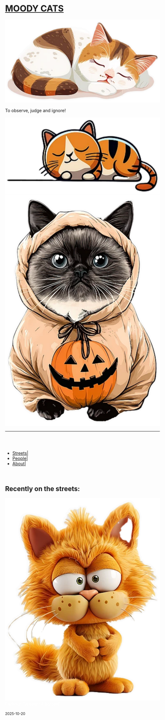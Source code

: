 
<head>
<meta charset="utf-8">
 <meta name="viewport" content="width=device-width, initial-scale=1.0">
<link href="https://fonts.googleapis.com/css2?family=Amatic+SC:wght@400;700&family=Lora:wght@400;700&display=swap" rel="stylesheet">
<link rel="icon" type="image/png" sizes="16x16" href="images/">
<link rel="icon" type="image/png" sizes="32x32" href="images/">
<link rel="apple-touch-icon" sizes="180x180" href="images/">
<meta name="description" content="I am a sensitive creature but I also don't give any Fuck!" />
<meta property="og:image" content="images/panda42.jpg">
<link rel="stylesheet" type="text/css" href="main.css" />
<title>
MOODY CATS
</title>
</head>
<body>
<h1> <a href="https://bamboodiaries.github.io">MOODY CATS</a></h1>
<img src="images/cat3.png" class="catimgl">

<p class="sweet"> To observe, judge and ignore! </p>

<img src="images/cat2.png" alt="panda image" class="catimgr">


<img src="images/cat4.png" alt="panda image" class="catimgm">

<hr>
<br>
<br>
<div id=menu>
<ul>

<li>
<a href="#">Streets|</a> </li>

<li><a href="#">People|</a> </li>


<li> <a href="#">About|</a> </li>
</ul>
</div>
<br>

<h2 style="text-align:left;"> Recently on the streets: </h2>


<div class="postblock">
<p style="text-align:left; color:white"> <img src="images/cat6.png" alt="Cat Image" class="post">
Parkour Parkour of Ironies! </p>
<small> 2025-10-20 </small>
<p></p>
</div>
<br>


